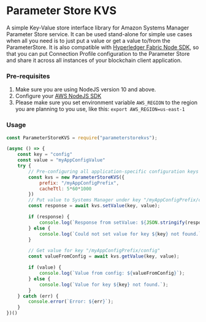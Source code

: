 # Parameter Store KVS

A simple Key-Value store interface library for Amazon Systems Manager Parameter Store service. It can be used stand-alone for simple use cases when all you need is to just put a value or get a value to/from the ParameterStore. It is also compatible with [Hyperledger Fabric Node SDK](https://fabricdocs.readthedocs.io/en/latest/nodeSDK/node-sdk-indepth.html#pluggability), so that you can put Connection Profile configuration to the Parameter Store and share it across all instances of your blockchain client application. 

### Pre-requisites

1. Make sure you are using NodeJS version 10 and above.
2. Configure your [AWS NodeJS SDK](https://docs.aws.amazon.com/sdk-for-javascript/v2/developer-guide/configuring-the-jssdk.html)
3. Please make sure you set environment variable `AWS_REGION` to the region you are planning to you use, like this: `export AWS_REGION=us-east-1`

### Usage

``` Javascript
const ParameterStoreKVS = require("parameterstorekvs");

(async () => {
    const key = "config"
    const value = "myAppConfigValue"
    try {
        // Pre-configuring all application-specific configuration keys to start with "/myAppConfigPrefix" and cache TTL of 5 minutes
        const kvs = new ParameterStoreKVS({
            prefix: "/myAppConfigPrefix",
            cacheTtl: 5*60*1000
        })
        // Put value to Systems Manager under key "/myAppConfigPrefix/config" and value "myAppConfigValue"
        const response = await kvs.setValue(key, value);

        if (response) {
            console.log(`Response from setValue: ${JSON.stringify(response)}`);
        } else {
            console.log(`Could not set value for key ${key} not found.`);
        }

        // Get value for key "/myAppConfigPrefix/config"
        const valueFromConfig = await kvs.getValue(key, value);

        if (value) {
            console.log(`Value from config: ${valueFromConfig}`);
        } else {
            console.log(`Value for key ${key} not found.`);
        }
    } catch (err) {
        console.error(`Error: ${err}`);
    }
})()
```
